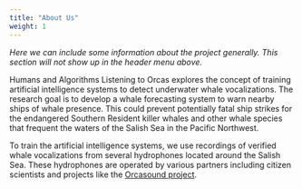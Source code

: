 ```yaml
---
title: "About Us"
weight: 1
---
```


*Here we can include some information about the project generally. This section will not show up in the header menu above.*

Humans and Algorithms Listening to Orcas explores the concept of training artificial intelligence systems to detect underwater whale vocalizations. The research goal is to develop a whale forecasting system to warn nearby ships of whale presence. This could prevent potentially fatal ship strikes for the endangered Southern Resident killer whales and other whale species that frequent the waters of the Salish Sea in the Pacific Northwest. 

To train the artificial intelligence systems, we use recordings of verified whale vocalizations from several hydrophones located around the Salish Sea. These hydrophones are operated by various partners including citizen scientists and projects like the [Orcasound project](https://www.orcasound.net/).
